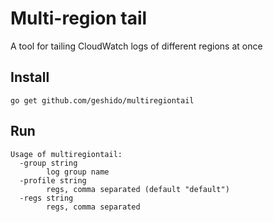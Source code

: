 Multi-region tail
===

A tool for tailing CloudWatch logs of different regions at once

Install
---

`go get github.com/geshido/multiregiontail`

Run
---

```
Usage of multiregiontail:
  -group string
    	log group name
  -profile string
    	regs, comma separated (default "default")
  -regs string
    	regs, comma separated
``` 